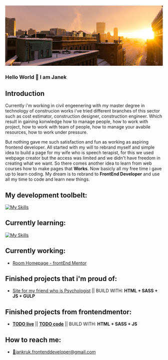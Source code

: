 ![Sunrise](sunrise3.jpg)
### Hello World 👋 I am Janek

## Introduction

  Currently i'm working in civil engeenering with my master degree in technology of construcion works i've tried different branches of this sector such as cost estimator, construction designer, construction engineer. Which result in gaining konwledge how to manage people, how to work with project, how to work with team of people, how to manage your avabile resources, how to work under pressure.

  But nothing gave me such satisfaction and fun as working as aspiring frontend developer. All started with my will to rebrand myself and simple idea to build a page for my wife who is speech terapist, for this we used webpage creator but the access was limited and we didn't have freedom in creating what we want. So there comes another idea to learn from web courses how to make pages that **Works**. Now basicly all my free time i gave up to learn coding. My dream is to rebrand to **FrontEnd Developer** 
and use all my time to code and learn new things.

## My development toolbelt:

[![My Skills](https://skillicons.dev/icons?i=js,html,css,bootstrap,sass,git,github,vscode)](https://skillicons.dev)

## Currently learning:

[![My Skills](https://skillicons.dev/icons?i=js)](https://skillicons.dev)

## Currently working:

- [Room Homepage - frontEnd Mentor](https://www.frontendmentor.io/challenges/room-homepage-BtdBY_ENq/hub)

## Finished projects that i'm proud of:

- [Site for my friend who is Psychologist](https://magdalenababiarz-psychologlancut.pl/) || BUILD WITH: **HTML + SASS + JS + GULP**

## Finished projects from frontendmentor:

- [**TODO live**](https://janiokruk.github.io/Todo-list---frontend-mentor/) || [**TODO code**](https://github.com/JanioKruk/Todo-list---frontend-mentor)  || BUILD WITH: **HTML + SASS + JS**

## How to reach me:

- [:email:](jankruk.frontenddeveloper@gmail.com)jankruk.frontenddeveloper@gmail.com



<!--
**JanioKruk/JanioKruk** is a ✨ _special_ ✨ repository because its `README.md` (this file) appears on your GitHub profile.

Here are some ideas to get you started:

- 🔭 I’m currently working on ...
- 🌱 I’m currently learning ...
- 👯 I’m looking to collaborate on ...
- 🤔 I’m looking for help with ...
- 💬 Ask me about ...
- 📫 How to reach me: ...
- 😄 Pronouns: ...
- ⚡ Fun fact: ...
-->
